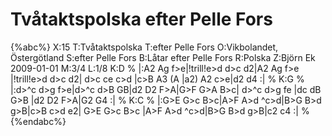 # Tvåtaktspolska efter Pelle Fors

{%abc%}
X:15
T:Tvåtaktspolska
T:efter Pelle Fors
O:Vikbolandet, Östergötland
S:efter Pelle Fors
B:Låtar efter Pelle Fors
R:Polska
Z:Björn Ek 2009-01-01
M:3/4
L:1/8
K:D
%
|:A2 Ag f>e|!trill!e>d d>c d2|A2 Ag f>e |!trill!e>d d>c d2|
d>c ce c>d |c>B A3 (A        |a2) A2 c>e|d2 d4           :|
%
K:G
%
|:d>^c d>g f>e|d>^c d>B GB|d2 D2 F>A|G>F G>A B>c|
d>^c d>g fe   |dc dB G>B  |d2 D2 F>A|G2 G4     :|
%
K:C
%
|:G>E G>c B>c|A>F A>d ^c>d|B>G B>d g>B|c>B c>d e2|
G>E G>c B>c  |A>F A>d ^c>d|B>G B>d g>B|c2 c4    :|
%
{%endabc%}


